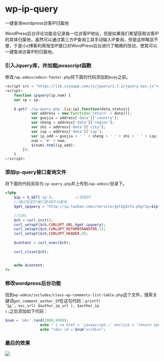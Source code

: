 # wp-ip-query
一键查询wordpress访客IP归属地

WordPress后台评论功能会记录每一位访客IP地址，但是如果我们希望获取访客IP的具体归属地，虽然可以通过第三方IP查询工具手动输入IP查询，但是这样略显不便，于是小z博客利用淘宝IP接口对WordPress后台进行了略微的改动，使其可以一键查询访客IP的归属地。

### 引入Jquery库，并加载javascript函数
修改<code>/wp-admin/admin-footer.php</code>将下面的代码添加到<code>body</code>之前。
``` javascript
<script src = "https://lib.sinaapp.com/js/jquery/1.7.2/jquery.min.js"></script>
<script>
	function ipquery(ip,num) {
	var ip = ip;
 
	$.get('./ip-query.php',{ip:ip},function(data,status){
			var address = new Function('return' + data)();
			var guojia = address['data']['country'];
			var sheng = address['data']['region'];
			var shi = address['data']['city'];
			var isp = address['data']['isp'];
			var ip_add = guojia + ' ' + sheng + ' ' + shi + ' ' + isp;
			num = '#' + num;
			$(num).html(ip_add);
		});
	}
</script>
```

### 添加ip-query接口查询文件
将下面的代码另存为:<code>ip-query.php</code>并上传到<code>/wp-admin/</code>目录下。
``` php
<?php
	$ip = $_GET['ip'];			//获取IP
	//通过淘宝IP接口查询IP归属地
	$get_ipquery = "http://ip.taobao.com//service/getIpInfo.php?ip=$ip";
 
	//CURL
	$ch = curl_init();
	curl_setopt($ch,CURLOPT_URL,$get_ipquery);
	curl_setopt($ch,CURLOPT_RETURNTRANSFER,1);
	curl_setopt($ch,CURLOPT_HEADER,0);
 
	$content = curl_exec($ch);
 
	curl_close($ch);
 
 
	echo $content;
?>
```

### 修改wordpress后台功能
找到<code>wp-admin/includes/class-wp-comments-list-table.php</code>这个文件，搜索关键词<code>get_comment_author_IP</code>在这句代码：<code>printf( '<a href="%s">%s</a>', esc_url( $author_ip_url ), $author_ip );</code>之后添加如下代码：
``` php
$num = 'abc'.rand(1000,9999);
				echo " | <a href = 'javascript:;' onclick = 'return ipquery(\"$author_ip\",\"$num\");'>查询</a>";
				echo "<div id ='$num'></div>";
```

### 最后的效果
![](https://nzzv57zo9.qnssl.com/wp-content/uploads/2016/05/ip_query.jpg)
